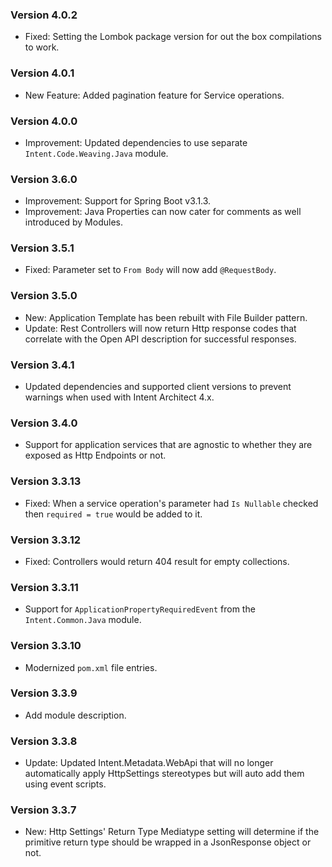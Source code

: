### Version 4.0.2

- Fixed: Setting the Lombok package version for out the box compilations to work.

### Version 4.0.1

- New Feature: Added pagination feature for Service operations.

### Version 4.0.0

- Improvement: Updated dependencies to use separate `Intent.Code.Weaving.Java` module.

### Version 3.6.0

- Improvement: Support for Spring Boot v3.1.3.
- Improvement: Java Properties can now cater for comments as well introduced by Modules.

### Version 3.5.1

- Fixed: Parameter set to `From Body` will now add `@RequestBody`. 

### Version 3.5.0

- New: Application Template has been rebuilt with File Builder pattern.
- Update: Rest Controllers will now return Http response codes that correlate with the Open API description for successful responses.

### Version 3.4.1

- Updated dependencies and supported client versions to prevent warnings when used with Intent Architect 4.x.

### Version 3.4.0

- Support for application services that are agnostic to whether they are exposed as Http Endpoints or not.

### Version 3.3.13

- Fixed: When a service operation's parameter had `Is Nullable` checked then `required = true` would be added to it.

### Version 3.3.12

- Fixed: Controllers would return 404 result for empty collections.

### Version 3.3.11

- Support for `ApplicationPropertyRequiredEvent` from the `Intent.Common.Java` module.

### Version 3.3.10

- Modernized `pom.xml` file entries.

### Version 3.3.9

- Add module description.

### Version 3.3.8

- Update: Updated Intent.Metadata.WebApi that will no longer automatically apply HttpSettings stereotypes but will auto add them using event scripts.

### Version 3.3.7

- New: Http Settings' Return Type Mediatype setting will determine if the primitive return type should be wrapped in a JsonResponse object or not.

